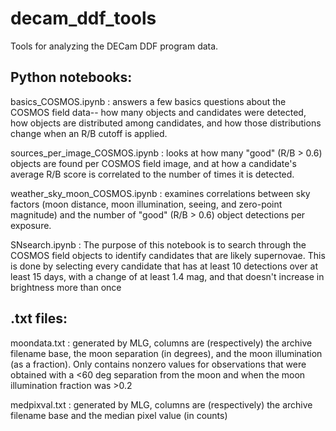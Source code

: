 # decam_ddf_tools
Tools for analyzing the DECam DDF program data.

## Python notebooks:

basics_COSMOS.ipynb : answers a few basics questions about the COSMOS field data-- how many objects and candidates were detected, how objects are distributed among candidates, and how those distributions change when an R/B cutoff is applied.

sources_per_image_COSMOS.ipynb : looks at how many "good" (R/B > 0.6) objects are found per COSMOS field image, and at how a candidate's average R/B score is correlated to the number of times it is detected.

weather_sky_moon_COSMOS.ipynb : examines correlations between sky factors (moon distance, moon illumination, seeing, and zero-point magnitude) and the number of "good" (R/B > 0.6) object detections per exposure.

SNsearch.ipynb : The purpose of this notebook is to search through the COSMOS field objects to identify candidates that are likely supernovae. This is done by selecting every candidate that has at least 10 detections over at least 15 days, with a change of at least 1.4 mag, and that doesn't increase in brightness more than once


## .txt files:

moondata.txt : generated by MLG, columns are (respectively) the archive filename base, the moon separation (in degrees), and the moon illumination (as a fraction). Only contains nonzero values for observations that were obtained with a <60 deg separation from the moon and when the moon illumination fraction was >0.2

medpixval.txt : generated by MLG, columns are (respectively) the archive filename base and the median pixel value (in counts)